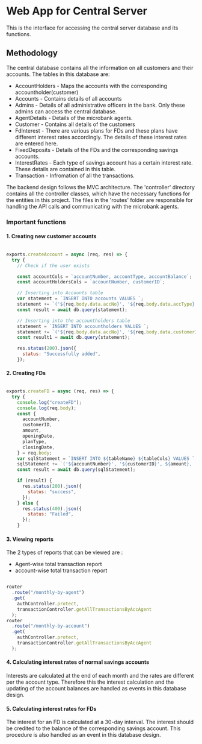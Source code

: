 # Web App for Central Server
This is the interface for accessing the central server database and its functions.

## Methodology

The central database contains all the information on all customers and their accounts. The tables in this database are:

* AccountHolders - Maps the accounts with the corresponding accountholder(customer)
* Accounts - Contains details of all accounts
* Admins - Details of all administrative officers in the bank. Only these admins can access the central database.
* AgentDetails - Details of the microbank agents.
* Customer - Contains all details of the customers
* FdInterest - There are various plans for FDs and these plans have different interest rates accordingly. The details of these interest rates are entered here.
* FixedDeposits - Details of the FDs and the corresponding savings accounts.
* InterestRates - Each type of savings account has a certain interest rate. These details are contained in this table.
* Transaction - Infromation of all the transactions.

The backend design follows the MVC architecture. The 'controller' directory contains all the controller classes, which have the necessary functions for the entities in this project. 
The files in the 'routes' folder are responsible for handling the API calls and communicating with the microbank agents.

### Important functions
#### 1. Creating new customer accounts

```javascript

exports.createAccount = async (req, res) => {
  try {
    // Check if the user exists

    const accountCols = `accountNumber, accountType, accountBalance`;
    const accountHoldersCols = `accountNumber, customerID`;

    // Inserting into Accounts table
    var statement = `INSERT INTO accounts VALUES `;
    statement += `('${req.body.data.accNo}', '${req.body.data.accType}', ${req.body.data.balance});`;
    const result = await db.query(statement);

    // Inserting into the accountholders table
    statement = `INSERT INTO accountholders VALUES `;
    statement += `('${req.body.data.accNo}', '${req.body.data.customerID}');`;
    const result1 = await db.query(statement);

    res.status(200).json({
      status: "Successfully added",
    });
 ```

#### 2. Creating FDs

```javascript

exports.createFD = async (req, res) => {
  try {
    console.log("createFD");
    console.log(req.body);
    const {
      accountNumber,
      customerID,
      amount,
      openingDate,
      planType,
      closingDate,
    } = req.body;
    var sqlStatement = `INSERT INTO ${tableName} ${tableCols} VALUES `;
    sqlStatement += `('${accountNumber}', '${customerID}', ${amount}, '${openingDate}', '${planType}', '${closingDate}');`;
    const result = await db.query(sqlStatement);

    if (result) {
      res.status(200).json({
        status: "success",
      });
    } else {
      res.status(400).json({
        status: "Failed",
      });
    }
 ```

#### 3. Viewing reports

The 2 types of reports that can be viewed are :
* Agent-wise total transaction report
* account-wise total transaction report


```javascript

router
  .route("/monthly-by-agent")
  .get(
    authController.protect,
    transactionController.getAllTransactionsByAccAgent
  );
router
  .route("/monthly-by-account")
  .get(
    authController.protect,
    transactionController.getAllTransactionsByAccAgent
  );
``` 

#### 4. Calculating interest rates of normal savings accounts
Interests are calculated at the end of each month and the rates are different per the account type. Therefore this the interest calculation and the updating of the account balances are handled as events in this database design.



#### 5. Calculating interest rates for FDs
The interest for an FD is calculated at a 30-day interval. The interest should be credited to the balance of the corresponding savings account. This procedure is also handled as an event in this database design.


